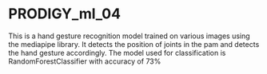 # PRODIGY_ml_04
This is a hand gesture recognition model trained on various images using the mediapipe library. It detects the position of joints in the pam and detects the hand gesture accordingly. The model used for classification is RandomForestClassifier with accuracy of 73%
